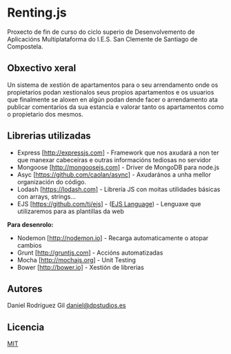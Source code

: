 Renting.js
==========
Proxecto de fin de curso do ciclo superio de Desenvolvemento de Aplicacións Multiplataforma do I.E.S. San Clemente de Santiago de Compostela.

Obxectivo xeral
---------------
Un sistema de xestión de apartamentos para o seu arrendamento onde os propietarios podan xestionalos seus propios apartamentos e os usuarios que finalmente se aloxen en algún podan dende facer o arrendamento ata publicar comentarios da sua estancia e valorar tanto os apartamentos como o propietario dos mesmos.

Librerias utilizadas
--------------------
* Express [http://expressjs.com] - Framework que nos axudará a non ter que manexar cabeceiras e outras informacións tediosas no servidor
* Mongoose [http://mongoosejs.com] - Driver de MongoDB para node.js
* Asyc [https://github.com/caolan/async] - Axudarános a unha mellor organización do código.
* Lodash [https://lodash.com] - Librería JS con moitas utilidades básicas con arrays, strings...
* EJS [https://github.com/tj/ejs] - ([EJS Language](http://www.embeddedjs.com)) - Lenguaxe que utilizaremos para as plantillas da web

**Para desenrolo:**
* Nodemon [http://nodemon.io] - Recarga automaticamente o atopar cambios
* Grunt [http://gruntjs.com] - Accións automatizadas
* Mocha [http://mochajs.org] - Unit Testing
* Bower [http://bower.io] - Xestión de librerias

Autores
-------
Daniel Rodríguez Gil <daniel@dpstudios.es>

Licencia
--------
[MIT](LICENSE)